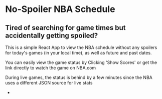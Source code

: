 # No-Spoiler NBA Schedule
 <h2>
Tired of searching for game times but accidentally getting spoiled?</h2>
<p>This is a simple React App to view the NBA schedule without any spoilers for today's games (in your local time), as well as future and past dates.</p>
<p>You can easily view the game status by Clicking 'Show Scores' or get the link directly to watch the game on NBA.com</p>
<p>During live games, the status is behind by a few minutes since the NBA uses a different JSON source for live stats</p>

 -